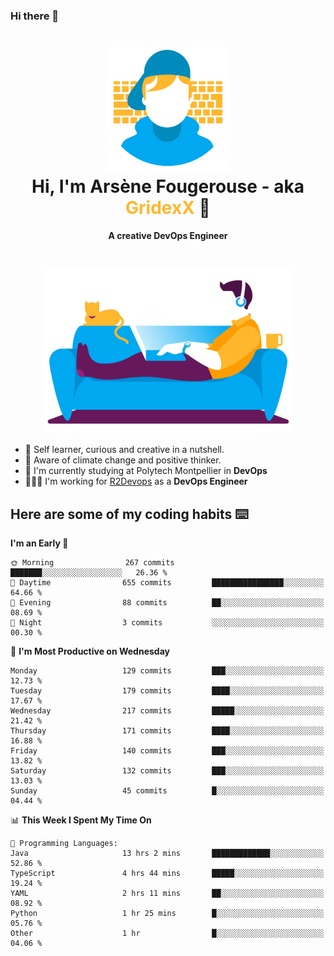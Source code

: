 ### Hi there 👋

<!--
**GridexX/gridexx** is a ✨ _special_ ✨ repository because its `README.md` (this file) appears on your GitHub profile.

Here are some ideas to get you started:

- 🔭 I’m currently working on ...
- 🌱 I’m currently learning ...
- 👯 I’m looking to collaborate on ...
- 🤔 I’m looking for help with ...
- 💬 Ask me about ...
- 📫 How to reach me: ...
- 😄 Pronouns: ...
- ⚡ Fun fact: ...
-->


<!-- Header -->
<h1 align="center">
  <img src="./images/user_profile.png" width="200">
  <br>
  Hi, I'm Arsène Fougerouse - aka <span style="color:#ffb72e">GridexX</span> 👋
</h1>


<p align="center">
  <b>A creative DevOps Engineer </b>
</p>
<br/>
<p align="center">
  <img src="./images/man_couch.png" width="400">
</p>

- 🎨 Self learner, curious and creative in a nutshell. 
- 🌱 Aware of climate change and positive thinker.
- 📕 I'm currently studying at Polytech Montpellier in **DevOps**
- 👨🏻‍💻 I'm working for [R2Devops](https://r2devops.io) as a **DevOps Engineer**


## Here are some of my coding habits ⌨️

<!-- Add a section about tech and Ops stack
  Like this one : https://github.com/Xanthus58#-tech-stack
-->
<!--START_SECTION:waka-->
**I'm an Early 🐤** 

```text
🌞 Morning                267 commits         ███████░░░░░░░░░░░░░░░░░░   26.36 % 
🌆 Daytime                655 commits         ████████████████░░░░░░░░░   64.66 % 
🌃 Evening                88 commits          ██░░░░░░░░░░░░░░░░░░░░░░░   08.69 % 
🌙 Night                  3 commits           ░░░░░░░░░░░░░░░░░░░░░░░░░   00.30 % 
```
📅 **I'm Most Productive on Wednesday** 

```text
Monday                   129 commits         ███░░░░░░░░░░░░░░░░░░░░░░   12.73 % 
Tuesday                  179 commits         ████░░░░░░░░░░░░░░░░░░░░░   17.67 % 
Wednesday                217 commits         █████░░░░░░░░░░░░░░░░░░░░   21.42 % 
Thursday                 171 commits         ████░░░░░░░░░░░░░░░░░░░░░   16.88 % 
Friday                   140 commits         ███░░░░░░░░░░░░░░░░░░░░░░   13.82 % 
Saturday                 132 commits         ███░░░░░░░░░░░░░░░░░░░░░░   13.03 % 
Sunday                   45 commits          █░░░░░░░░░░░░░░░░░░░░░░░░   04.44 % 
```


📊 **This Week I Spent My Time On** 

```text
💬 Programming Languages: 
Java                     13 hrs 2 mins       █████████████░░░░░░░░░░░░   52.86 % 
TypeScript               4 hrs 44 mins       █████░░░░░░░░░░░░░░░░░░░░   19.24 % 
YAML                     2 hrs 11 mins       ██░░░░░░░░░░░░░░░░░░░░░░░   08.92 % 
Python                   1 hr 25 mins        █░░░░░░░░░░░░░░░░░░░░░░░░   05.76 % 
Other                    1 hr                █░░░░░░░░░░░░░░░░░░░░░░░░   04.06 % 
```


<!--END_SECTION:waka-->
